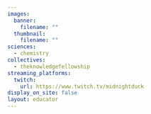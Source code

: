 ```yaml
---
images:
  banner:
    filename: ""
  thumbnail:
    filename: ""
sciences:
  - chemistry
collectives:
  - theknowledgefellowship
streaming_platforms:
  twitch:
    url: https://www.twitch.tv/midnightduck
display_on_site: false
layout: educator
---
```

